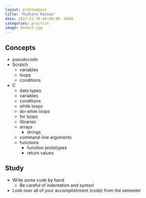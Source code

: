 ```yaml
---
layout: problempost
title: "Midterm Review"
date: 2017-11-30 00:00:00 -0400
categories: practice
image: books2.jpg
---
```


## Concepts
- pseudocode
- Scratch
  - variables
  - loops
  - conditions
- C
  - data types
  - variables
  - conditions
  - while loops
  - do-while loops
  - for loops
  - libraries
  - arrays
    - strings
  - command-line arguments
  - functions
    - function prototypes
    - return values

## Study
- Write some code by hand
  - Be careful of indentation and syntax!
- Look over all of your accomplishment (code) from the semester

